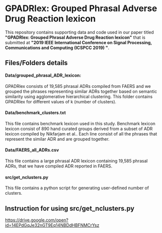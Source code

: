 # GPADRlex: Grouped Phrasal Adverse Drug Reaction lexicon

This repository contains supporting data and code used in our paper titled **"GPADRlex: Grouped Phrasal Adverse Drug Reaction lexicon"** that is submitted at **"2019 IEEE International Conference on Signal Processing, Communications and Computing (ICSPCC 2019) "**.

## Files/Folders details

#### Data/grouped_phrasal_ADR_lexicon:

GPADRlex consists of 19,585 phrasal ADRs compiled from FAERS and we grouped the phrases representing similar ADRs together based on semantic similarity using agglomerative hierarchical clustering. This folder contains GPADRlex for different values of k (number of clusters).

#### Data/benchmark_clusters.txt
This file contains benchmark lexicon used in this study. Benchmark lexicon lexicon consist of 890 hand curated groups derived from a subset of ADR lexicon compiled by
Nikfarjam et al.. Each line consist of all the phrases that represent the similar ADR and are grouped together.

#### Data/FAERS_all_ADRs.csv
This file contains a large phrasal ADR lexicon containing 19,585 phrasal ADRs, that we have compiled ADR reported in FAERS.

#### src/get_nclusters.py
This file contains a python script for generating user-defined number of clusters.

## Instruction for using src/get_nclusters.py

https://drive.google.com/open?id=14EPdGqJe32nGT9Eq14NBDdHBFNMCrYsz
